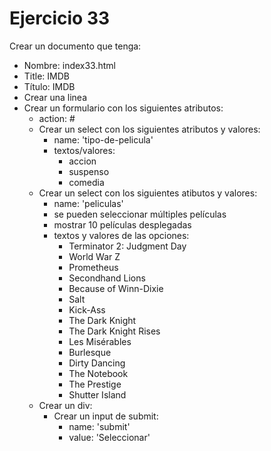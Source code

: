 # Ejercicio 33

Crear un documento que tenga:
* Nombre: index33.html
* Title:
IMDB
* Título:
IMDB
* Crear una linea
* Crear un formulario con los siguientes atributos:
  * action: #
  * Crear un select con los siguientes atributos y valores:
    * name: 'tipo-de-pelicula'
    * textos/valores:
      * accion
      * suspenso
      * comedia
  * Crear un select con los siguientes atibutos y valores:
    * name: 'peliculas'
    * se pueden seleccionar múltiples películas
    * mostrar 10 películas desplegadas
    * textos y valores de las opciones:
      * Terminator 2: Judgment Day
      * World War Z
      * Prometheus
      * Secondhand Lions
      * Because of Winn-Dixie
      * Salt
      * Kick-Ass
      * The Dark Knight
      * The Dark Knight Rises
      * Les Misérables
      * Burlesque
      * Dirty Dancing
      * The Notebook
      * The Prestige
      * Shutter Island
  * Crear un div:
    * Crear un input de submit:
      * name: 'submit'
      * value: 'Seleccionar'